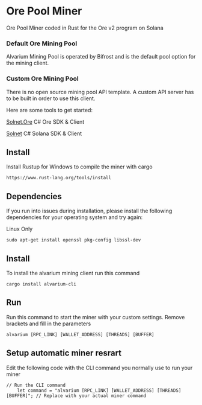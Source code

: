 # Ore Pool Miner
 Ore Pool Miner coded in Rust for the Ore v2 program on Solana

### Default Ore Mining Pool
Alvarium Mining Pool is operated by Bifrost and is the default pool option for the mining client.

### Custom Ore Mining Pool
There is no open source mining pool API template. A custom API server has to be built in order to use this client.

Here are some tools to get started: 

[Solnet.Ore](https://github.com/Bifrost-Technologies/Solnet.Ore) C# Ore SDK & Client

[Solnet](https://github.com/bmresearch/Solnet) C# Solana SDK & Client

## Install

Install Rustup for Windows to compile the miner with cargo
```
https://www.rust-lang.org/tools/install
```
## Dependencies

If you run into issues during installation, please install the following dependencies for your operating system and try again:

Linux Only
```
sudo apt-get install openssl pkg-config libssl-dev
```

## Install

To install the alvarium mining client run this command

```
cargo install alvarium-cli
```

## Run

Run this command to start the miner with your custom settings. Remove brackets and fill in the parameters
```
alvarium [RPC_LINK] [WALLET_ADDRESS] [THREADS] [BUFFER]
```

## Setup automatic miner resrart
Edit the following code with the CLI command you normally use to run your miner
```
// Run the CLI command
    let command = "alvarium [RPC_LINK] [WALLET_ADDRESS] [THREADS] [BUFFER]"; // Replace with your actual miner command
```
